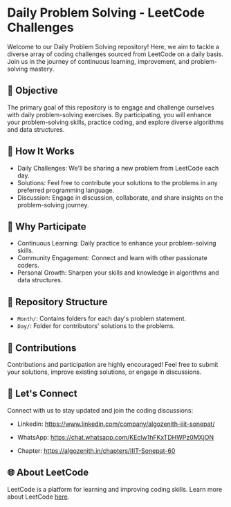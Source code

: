 # Daily Problem Solving - LeetCode Challenges

Welcome to our Daily Problem Solving repository! Here, we aim to tackle a diverse array of coding challenges sourced from LeetCode on a daily basis. Join us in the journey of continuous learning, improvement, and problem-solving mastery.

## 🚀 Objective

The primary goal of this repository is to engage and challenge ourselves with daily problem-solving exercises. By participating, you will enhance your problem-solving skills, practice coding, and explore diverse algorithms and data structures.

## 📅 How It Works

- Daily Challenges: We'll be sharing a new problem from LeetCode each day.
- Solutions: Feel free to contribute your solutions to the problems in any preferred programming language.
- Discussion: Engage in discussion, collaborate, and share insights on the problem-solving journey.

## 🌟 Why Participate

- Continuous Learning: Daily practice to enhance your problem-solving skills.
- Community Engagement: Connect and learn with other passionate coders.
- Personal Growth: Sharpen your skills and knowledge in algorithms and data structures.

## 📁 Repository Structure

- `Month/`: Contains folders for each day's problem statement.
- `Day/`: Folder for contributors' solutions to the problems.

## 🤝 Contributions

Contributions and participation are highly encouraged! Feel free to submit your solutions, improve existing solutions, or engage in discussions.

## 📌 Let's Connect

Connect with us to stay updated and join the coding discussions:

- Linkedin: https://www.linkedin.com/company/algozenith-iiit-sonepat/

- WhatsApp: https://chat.whatsapp.com/KEclw1hFKxTDHWPz0MXjON

- Chapter: https://algozenith.in/chapters/IIIT-Sonepat-60

## 🌐 About LeetCode

LeetCode is a platform for learning and improving coding skills. Learn more about LeetCode [here](https://leetcode.com/).
